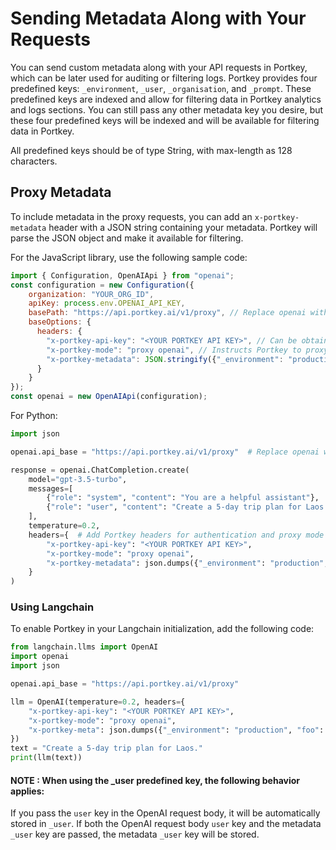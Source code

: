 # Sending Metadata Along with Your Requests

You can send custom metadata along with your API requests in Portkey, which can be later used for auditing or filtering logs. Portkey provides four predefined keys: `_environment`, `_user`, `_organisation`, and `_prompt`. These predefined keys are indexed and allow for filtering data in Portkey analytics and logs sections. You can still pass any other metadata key you desire, but these four predefined keys will be indexed and will be available for filtering data in Portkey.

All predefined keys should be of type String, with max-length as 128 characters.

## Proxy Metadata

To include metadata in the proxy requests, you can add an `x-portkey-metadata` header with a JSON string containing your metadata. Portkey will parse the JSON object and make it available for filtering.

For the JavaScript library, use the following sample code:

```javascript
import { Configuration, OpenAIApi } from "openai";
const configuration = new Configuration({
    organization: "YOUR_ORG_ID",
    apiKey: process.env.OPENAI_API_KEY,
    basePath: "https://api.portkey.ai/v1/proxy", // Replace openai with portkey's endpoint
    baseOptions: {
      headers: {
        "x-portkey-api-key": "<YOUR PORTKEY API KEY>", // Can be obtained from your account
        "x-portkey-mode": "proxy openai", // Instructs Portkey to proxy your request to OpenAI
        "x-portkey-metadata": JSON.stringify({"_environment": "production", "foo": "abc", "bar": "def"}) //Enables filtering on _environment
      }
    }
});
const openai = new OpenAIApi(configuration);
```

For Python:

```python
import json

openai.api_base = "https://api.portkey.ai/v1/proxy"  # Replace openai with Portkey's endpoint

response = openai.ChatCompletion.create(
    model="gpt-3.5-turbo",
    messages=[
        {"role": "system", "content": "You are a helpful assistant"},
        {"role": "user", "content": "Create a 5-day trip plan for Laos."},
    ],
    temperature=0.2,
    headers={  # Add Portkey headers for authentication and proxy mode
        "x-portkey-api-key": "<YOUR PORTKEY API KEY>",
        "x-portkey-mode": "proxy openai",
        "x-portkey-metadata": json.dumps({"_environment": "production", "foo": "abc", "bar": "def"})  # Enables filtering on _environment
    }
)
```

### Using Langchain

To enable Portkey in your Langchain initialization, add the following code:

```python
from langchain.llms import OpenAI
import openai
import json

openai.api_base = "https://api.portkey.ai/v1/proxy"

llm = OpenAI(temperature=0.2, headers={
    "x-portkey-api-key": "<YOUR PORTKEY API KEY>",
    "x-portkey-mode": "proxy openai",
    "x-portkey-meta": json.dumps({"_environment": "production", "foo": "abc", "bar": "def"})  # Enables filtering on _environment
})
text = "Create a 5-day trip plan for Laos."
print(llm(text))
```

#### NOTE : When using the **_user** predefined key, the following behavior applies:

If you pass the `user` key in the OpenAI request body, it will be automatically stored in `_user`. If both the OpenAI request body `user` key and the metadata `_user` key are passed, the metadata `_user` key will be stored.
